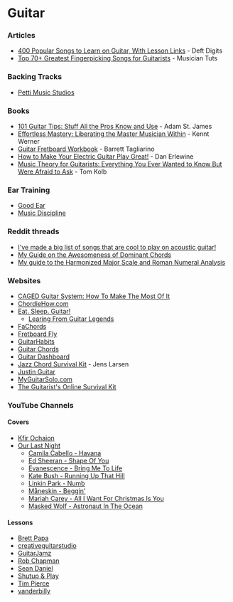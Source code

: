 # Guitar

### Articles

* [400 Popular Songs to Learn on Guitar, With Lesson Links](https://deftdigits.com/2015/05/08/400-popular-songs-to-learn-on-guitar-with-lesson-links/) - Deft Digits
* [Top 70+ Greatest Fingerpicking Songs for Guitarists](https://musiciantuts.com/fingerpicking-songs/) - Musician Tuts

### Backing Tracks

* [Petti Music Studios](https://www.youtube.com/c/PettiBackingTracks/videos)

### Books

* [101 Guitar Tips: Stuff All the Pros Know and Use](https://smile.amazon.co.uk/dp/0634053418/) - Adam St. James
* [Effortless Mastery: Liberating the Master Musician Within](https://smile.amazon.co.uk/Effortless-Mastery-Liberating-Master-Musician/dp/156224003X/) - Kennt Werner
* [Guitar Fretboard Workbook](https://smile.amazon.co.uk/dp/0634049011) - Barrett Tagliarino
* [How to Make Your Electric Guitar Play Great!](https://smile.amazon.co.uk/Make-Your-Electric-Guitar-Great/dp/0879309989) - Dan Erlewine
* [Music Theory for Guitarists: Everything You Ever Wanted to Know But Were Afraid to Ask](https://smile.amazon.co.uk/dp/B00M0DCMEC) - Tom Kolb

### Ear Training

* [Good Ear](https://www.good-ear.com/)
* [Music Discipline](https://musicdiscipline.com/)

### Reddit threads

* [I've made a big list of songs that are cool to play on acoustic guitar!](https://www.reddit.com/r/Guitar/comments/1ypqus/ive_made_a_big_list_of_songs_that_are_cool_to/)
* [My Guide on the Awesomeness of Dominant Chords](https://www.reddit.com/r/Guitar/comments/1xzfz9/music_theory_my_guide_on_the_awesomeness_of/)
* [My guide to the Harmonized Major Scale and Roman Numeral Analysis](https://www.reddit.com/r/Guitar/comments/1p9bsj/my_guide_to_the_harmonized_major_scale_and_roman/)

### Websites

* [CAGED Guitar System: How To Make The Most Of It](https://www.cagedguitarsystem.net/)
* [ChordieHow.com](https://chordiehow.com/)
* [Eat. Sleep. Guitar!](https://eatsleepguitar.com/)
  * [Learing From Guitar Legends](https://eatsleepguitar.com/guitar-legends/)
* [FaChords](https://www.fachords.com/start-here/)
* [Fretboard Fly](https://www.fretboardfly.com/)
* [GuitarHabits](https://www.guitarhabits.com/)
* [Guitar Chords](https://www.all-guitar-chords.com/)
* [Guitar Dashboard](https://guitardashboard.com/)
* [Jazz Chord Survival Kit](https://jenslarsen.nl/jazz-chord-survival-kit/) - Jens Larsen
* [Justin Guitar](https://www.justinguitar.com/)
* [MyGuitarSolo.com](http://www.myguitarsolo.com/)
* [The Guitarist's Online Survival Kit](https://gosk.com/)

### YouTube Channels

#### Covers

* [Kfir Ochaion](https://www.youtube.com/@KfirOchaion)
* [Our Last Night](https://www.youtube.com/@OurLastNightBand)
  * [Camila Cabello - Havana](https://www.youtube.com/watch?v=7yjO-Yyjo3M)
  * [Ed Sheeran - Shape Of You](https://www.youtube.com/watch?v=wSK6np9KqzI)
  * [Evanescence - Bring Me To Life](https://www.youtube.com/watch?v=wQ06ZuBGpjA)
  * [Kate Bush - Running Up That Hill](https://www.youtube.com/watch?v=m0zJsAFzvys)
  * [Linkin Park - Numb](https://www.youtube.com/watch?v=YfciuLn6Lv4)
  * [Måneskin - Beggin'](https://www.youtube.com/watch?v=sPNAzlvAnd8)
  * [Mariah Carey - All I Want For Christmas Is You](https://www.youtube.com/watch?v=NOF5FT2HiuY)
  * [Masked Wolf - Astronaut In The Ocean](https://www.youtube.com/watch?v=ngdSBRQH35Q)

#### Lessons

* [Brett Papa](https://www.youtube.com/c/BrettPapa/videos)
* [creativeguitarstudio](https://www.youtube.com/c/creativeguitarstudio/videos)
* [GuitarJamz](https://www.youtube.com/user/martyzsongs/videos)
* [Rob Chapman](https://www.youtube.com/user/RobChappers/videos)
* [Sean Daniel](https://www.youtube.com/c/seandaniel23/playlists)
* [Shutup & Play](https://www.youtube.com/c/ShutupPlayGuitarTutorials/videos)
* [Tim Pierce](https://www.youtube.com/c/timpierceguitar/videos)
* [vanderbilly](https://www.youtube.com/c/vanderbilly/videos)
